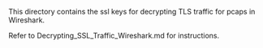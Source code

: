 This directory contains the ssl keys for decrypting TLS traffic for pcaps in Wireshark.

Refer to Decrypting_SSL_Traffic_Wireshark.md for instructions.

